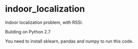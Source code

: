 # indoor_localization
Indoor localization problem, with RSSI.

Building on Python 2.7

You need to install sklearn, pandas and numpy to run this code.
